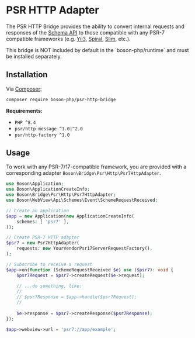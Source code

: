 # PSR HTTP Adapter

The PSR HTTP Bridge provides the ability to convert internal requests and
responses of the [Schema API](schemes-api.md) to those compatible with 
any PSR-7 compatible frameworks (e.g. [Yii3](https://github.com/yiisoft/demo),
[Spiral](https://spiral.dev/), [Slim](https://www.slimframework.com/), etc.).

<note>
This bridge is NOT included by default in the `boson-php/runtime` 
and must be installed separately.
</note>


## Installation

Via [Composer](https://getcomposer.org/doc/01-basic-usage.md#installing-dependencies):

```bash
composer require boson-php/psr-http-bridge
```

**Requirements:**

* `PHP ^8.4`
* `psr/http-message ^1.0|^2.0`
* `psr/http-factory ^1.0`

## Usage

To work with any PSR-7/17-compatible framework, you are provided with a 
corresponding adapter `Boson\Bridge\Psr\Http\Psr7HttpAdapter`.

```php
use Boson\Application;
use Boson\ApplicationCreateInfo;
use Boson\Bridge\Psr\Http\Psr7HttpAdapter;
use Boson\WebView\Api\Schemes\Event\SchemeRequestReceived;

// Create an application
$app = new Application(new ApplicationCreateInfo(
    schemes: [ 'psr7' ],
));

// Create PSR-7 HTTP adapter
$psr7 = new Psr7HttpAdapter(
    requests: new YourVendorPsr17ServerRequestFactory(),
);

// Subscribe to receive a request
$app->on(function (SchemeRequestReceived $e) use ($psr7): void {
    $psr7Request = $psr7->createRequest($e->request);
    
    // ...do something, like:
    // 
    // $psr7Response = $app->handle($psr7Request);
    //
    
    $e->response = $psr7->createResponse($psr7Response);
});

$app->webview->url = 'psr7://app/example';
```
